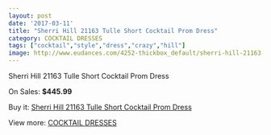 ```yaml
---
layout: post
date: '2017-03-11'
title: "Sherri Hill 21163 Tulle Short Cocktail Prom Dress"
category: COCKTAIL DRESSES
tags: ["cocktail","style","dress","crazy","hill"]
image: http://www.eudances.com/4252-thickbox_default/sherri-hill-21163-tulle-short-cocktail-prom-dress.jpg
---
```

Sherri Hill 21163 Tulle Short Cocktail Prom Dress

On Sales: **$445.99**
<a href="https://www.eudances.com/en/cocktail-dresses/1414-sherri-hill-21163-tulle-short-cocktail-prom-dress.html"><amp-img layout="responsive" width="600" height="600" src="//www.eudances.com/4252-thickbox_default/sherri-hill-21163-tulle-short-cocktail-prom-dress.jpg" alt="Sherri Hill 21163 Tulle Short Cocktail Prom Dress 0" /></a>
<a href="https://www.eudances.com/en/cocktail-dresses/1414-sherri-hill-21163-tulle-short-cocktail-prom-dress.html"><amp-img layout="responsive" width="600" height="600" src="//www.eudances.com/4256-thickbox_default/sherri-hill-21163-tulle-short-cocktail-prom-dress.jpg" alt="Sherri Hill 21163 Tulle Short Cocktail Prom Dress 1" /></a>
<a href="https://www.eudances.com/en/cocktail-dresses/1414-sherri-hill-21163-tulle-short-cocktail-prom-dress.html"><amp-img layout="responsive" width="600" height="600" src="//www.eudances.com/4255-thickbox_default/sherri-hill-21163-tulle-short-cocktail-prom-dress.jpg" alt="Sherri Hill 21163 Tulle Short Cocktail Prom Dress 2" /></a>
<a href="https://www.eudances.com/en/cocktail-dresses/1414-sherri-hill-21163-tulle-short-cocktail-prom-dress.html"><amp-img layout="responsive" width="600" height="600" src="//www.eudances.com/4254-thickbox_default/sherri-hill-21163-tulle-short-cocktail-prom-dress.jpg" alt="Sherri Hill 21163 Tulle Short Cocktail Prom Dress 3" /></a>
<a href="https://www.eudances.com/en/cocktail-dresses/1414-sherri-hill-21163-tulle-short-cocktail-prom-dress.html"><amp-img layout="responsive" width="600" height="600" src="//www.eudances.com/4253-thickbox_default/sherri-hill-21163-tulle-short-cocktail-prom-dress.jpg" alt="Sherri Hill 21163 Tulle Short Cocktail Prom Dress 4" /></a>

Buy it: [Sherri Hill 21163 Tulle Short Cocktail Prom Dress](https://www.eudances.com/en/cocktail-dresses/1414-sherri-hill-21163-tulle-short-cocktail-prom-dress.html "Sherri Hill 21163 Tulle Short Cocktail Prom Dress")

View more: [COCKTAIL DRESSES](https://www.eudances.com/en/14-cocktail-dresses "COCKTAIL DRESSES")